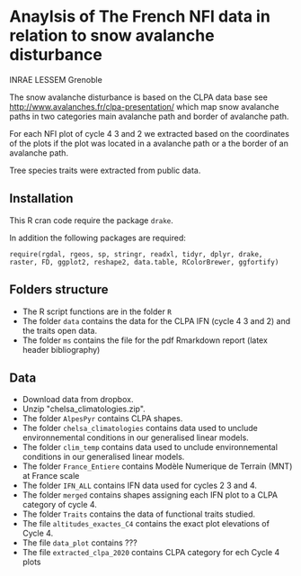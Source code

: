 # Anaylsis of The French NFI data in relation to snow avalanche disturbance

INRAE LESSEM Grenoble

The snow avalanche disturbance is based on the CLPA data base see http://www.avalanches.fr/clpa-presentation/ which map snow avalanche paths in two categories main avalanche path and border of avalanche path.

For each NFI plot of cycle 4 3 and 2 we extracted based on the coordinates of the plots if the plot was located in a avalanche path or a the border of an avalanche path.

Tree species traits were extracted from public data.

## Installation

This R cran code require the package `drake`.

In addition the following packages are required:

```
require(rgdal, rgeos, sp, stringr, readxl, tidyr, dplyr, drake, raster, FD, ggplot2, reshape2, data.table, RColorBrewer, ggfortify)

```


## Folders structure

 * The R script functions are in the folder `R`
 * The folder `data` contains the data for the CLPA IFN (cycle 4 3 and 2) and the traits open data.
 * The folder `ms` contains the file for the pdf Rmarkdown report (latex header bibliography)


## Data

 * Download data from dropbox.
 * Unzip "chelsa_climatologies.zip".
 * The folder `AlpesPyr` contains CLPA shapes.
 * The folder `chelsa_climatologies` contains data used to unclude environnemental conditions in our generalised linear models.
 * The folder `clim_temp` contains data used to unclude environnemental conditions in our generalised linear models.
 * The folder `France_Entiere` contains Modèle Numerique de Terrain (MNT) at France scale
 * The folder `IFN_ALL` contains IFN data used for cycles 2 3 and 4.
 * The folder `merged` contains shapes assigning each IFN plot to a CLPA category of cycle 4.
 * The folder `Traits` contains the data of functional traits studied.
 * The file `altitudes_exactes_C4` contains the exact plot elevations of Cycle 4.
 * The file `data_plot` contains ???
 * The file `extracted_clpa_2020` contains CLPA category for ech Cycle 4 plots
